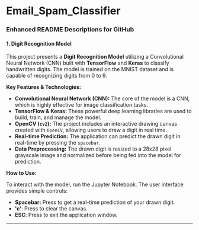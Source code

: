 # Email_Spam_Classifier

### **Enhanced README Descriptions for GitHub**

#### **1. Digit Recognition Model**

This project presents a **Digit Recognition Model** utilizing a Convolutional Neural Network (CNN) built with **TensorFlow** and **Keras** to classify handwritten digits. The model is trained on the MNIST dataset and is capable of recognizing digits from 0 to 9.

**Key Features & Technologies:**

* **Convolutional Neural Network (CNN):** The core of the model is a CNN, which is highly effective for image classification tasks.
* **TensorFlow & Keras:** These powerful deep learning libraries are used to build, train, and manage the model.
* **OpenCV (`cv2`):** The project includes an interactive drawing canvas created with `OpenCV`, allowing users to draw a digit in real time.
* **Real-time Prediction:** The application can predict the drawn digit in real-time by pressing the `spacebar`.
* **Data Preprocessing:** The drawn digit is resized to a 28x28 pixel grayscale image and normalized before being fed into the model for prediction.

**How to Use:**

To interact with the model, run the Jupyter Notebook. The user interface provides simple controls:
* **Spacebar:** Press to get a real-time prediction of your drawn digit.
* **'c'**: Press to clear the canvas.
* **ESC**: Press to exit the application window.

***
